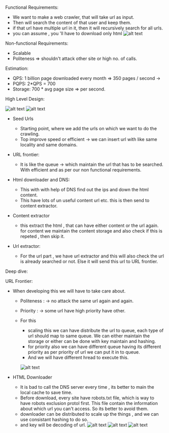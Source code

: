 Functional Requirements:

- We want to make a web crawler, that will take url as input.
- Then will search the content of that user and keep them.
- if that url have multiple url in it, then it will recursively search for all urls.
- you can assume , you 'll have to download only html
 ![alt text](image.png)



Non-functional Requirements:

- Scalable
- Politeness => shouldn't attack other site or high no. of calls.


Estimation:
- QPS: 1 billion page downloaded every month  => 350 pages / second -> 
- PQPS: 2*QPS = 700
- Storage: 700 * avg page size => per second.


High Level Design:

![alt text](image-1.png)
![alt text](image-2.png)

- Seed Urls
    - Starting point, where we add the urls on which we want to do the crawling.
    - Top improve speed or efficient -> we can insert url with like same locality and same domains.

- URL frontier:
    - It is like the queue -> which maintain the url that has to be searched. With efficient and as per our non functional requirements.

- Html downloader and DNS:
    - This with with help of DNS find out the ips and down the html content.
    - This have  lots of un useful content url etc. this is then send to content extractor.

- Content extractor
    - this extract the html , that can have either content or the url again. for content we maintain the content storage and also check if this is repeted , then skip it.

- Url extractor:
    - For the url part , we have url extractor and this will also check the url is already searched or not. Else it will send this url to URL frontier.



Deep dive:

URL Frontier:

- When developing this we will have to take care about.
     - Politeness : -> no attack the same url again and again.
     - Priority : -> some url have high priority have other.

     - For this
        - scaling this we can have distribute the url to queue, each type of url should map to same queue. We can either maintain the storage or either can be done with key maintain and hashing.
        - for priority also we can have different queue having its different priority as per priority of url we can put it in to queue.
        - And we will have different hread to execute this.

        ![alt text](image-6.png)


- HTML Downloader
    - It is bad to call the DNS server every time , its better to main the local cache to save time.
    - Before download, every site have robots.txt file, which is way to have robots exclusion protol first. This file contain the information about which url you can't access. So its better to avoid them.
    - downloader can be distributed to scale up the things , and we can use consistant hashing to do so.
    - and key will be decoding of url.
![alt text](image-5.png)
![alt text](image-4.png)
![alt text](image-3.png)


